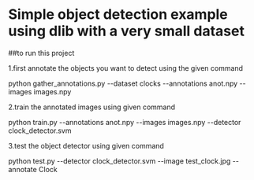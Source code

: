 # Simple object detection example using dlib with a very small dataset

##to run this project

1.first annotate the objects you want to detect using the given command

python gather_annotations.py --dataset clocks --annotations anot.npy --images images.npy

2.train the annotated images using given command

python train.py --annotations anot.npy --images images.npy --detector clock_detector.svm


3.test the object detector using given command

python test.py --detector clock_detector.svm --image test_clock.jpg --annotate Clock

